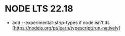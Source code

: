 
# NODE LTS 22.18
- add --experimental-strip-types if node isn't lts [https://nodejs.org/pt/learn/typescript/run-natively]
